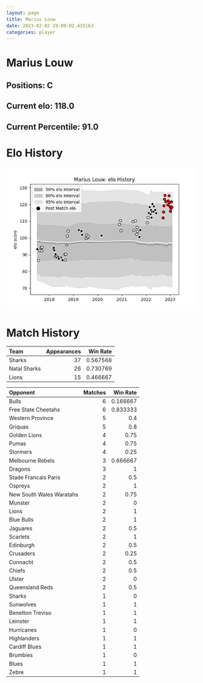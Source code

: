 ```yaml
---  
layout: page  
title: Marius Louw  
date: 2023-02-02 19:09:02.415163  
categories: player  
---
```

# Marius Louw

## Positions: C

## Current elo: 118.0

## Current Percentile: 91.0

# Elo History


![elo history](history_MariusLouw.png)
# Match History


| Team         |   Appearances |   Win Rate |
|:-------------|--------------:|-----------:|
| Sharks       |            37 |   0.567568 |
| Natal Sharks |            26 |   0.730769 |
| Lions        |            15 |   0.466667 |

| Opponent                 |   Matches |   Win Rate |
|:-------------------------|----------:|-----------:|
| Bulls                    |         6 |   0.166667 |
| Free State Cheetahs      |         6 |   0.833333 |
| Western Province         |         5 |   0.4      |
| Griquas                  |         5 |   0.8      |
| Golden Lions             |         4 |   0.75     |
| Pumas                    |         4 |   0.75     |
| Stormers                 |         4 |   0.25     |
| Melbourne Rebels         |         3 |   0.666667 |
| Dragons                  |         3 |   1        |
| Stade Francais Paris     |         2 |   0.5      |
| Ospreys                  |         2 |   1        |
| New South Wales Waratahs |         2 |   0.75     |
| Munster                  |         2 |   0        |
| Lions                    |         2 |   1        |
| Blue Bulls               |         2 |   1        |
| Jaguares                 |         2 |   0.5      |
| Scarlets                 |         2 |   1        |
| Edinburgh                |         2 |   0.5      |
| Crusaders                |         2 |   0.25     |
| Connacht                 |         2 |   0.5      |
| Chiefs                   |         2 |   0.5      |
| Ulster                   |         2 |   0        |
| Queensland Reds          |         2 |   0.5      |
| Sharks                   |         1 |   0        |
| Sunwolves                |         1 |   1        |
| Benetton Treviso         |         1 |   1        |
| Leinster                 |         1 |   1        |
| Hurricanes               |         1 |   0        |
| Highlanders              |         1 |   1        |
| Cardiff Blues            |         1 |   1        |
| Brumbies                 |         1 |   0        |
| Blues                    |         1 |   1        |
| Zebre                    |         1 |   1        |